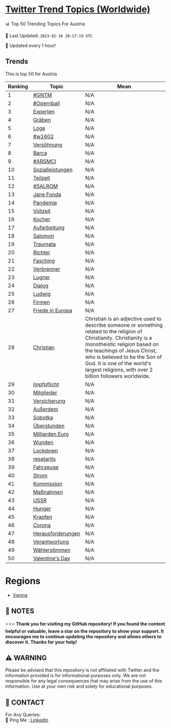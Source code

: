 [Twitter Trend Topics (Worldwide)](https://github.com/ErcinDedeoglu/Twitter-Trend-Topics)
==========


📊 Top 50 Trending Topics For Austria

📆 Last Updated: `2023-02-16 20:17:19 UTC`

🔧 Updated every 1 hour!


## Trends

This is top 50 for Austria

| Ranking | Topic | Mean |
| ------- | ------------ | ------------ |
| 1 | [#GNTM](http://twitter.com/search?q=%23GNTM) | N/A |
| 2 | [#Opernball](http://twitter.com/search?q=%23Opernball) | N/A |
| 3 | [Experten](http://twitter.com/search?q=Experten) | N/A |
| 4 | [Gräben](http://twitter.com/search?q=Gr%c3%a4ben) | N/A |
| 5 | [Loge](http://twitter.com/search?q=Loge) | N/A |
| 6 | [#w1602](http://twitter.com/search?q=%23w1602) | N/A |
| 7 | [Versöhnung](http://twitter.com/search?q=Vers%c3%b6hnung) | N/A |
| 8 | [Barca](http://twitter.com/search?q=Barca) | N/A |
| 9 | [#ARSMCI](http://twitter.com/search?q=%23ARSMCI) | N/A |
| 10 | [Sozialleistungen](http://twitter.com/search?q=Sozialleistungen) | N/A |
| 11 | [Teilzeit](http://twitter.com/search?q=Teilzeit) | N/A |
| 12 | [#SALROM](http://twitter.com/search?q=%23SALROM) | N/A |
| 13 | [Jane Fonda](http://twitter.com/search?q=Jane+Fonda) | N/A |
| 14 | [Pandemie](http://twitter.com/search?q=Pandemie) | N/A |
| 15 | [Vollzeit](http://twitter.com/search?q=Vollzeit) | N/A |
| 16 | [Kocher](http://twitter.com/search?q=Kocher) | N/A |
| 17 | [Aufarbeitung](http://twitter.com/search?q=Aufarbeitung) | N/A |
| 18 | [Salomon](http://twitter.com/search?q=Salomon) | N/A |
| 19 | [Traumata](http://twitter.com/search?q=Traumata) | N/A |
| 20 | [Richter](http://twitter.com/search?q=Richter) | N/A |
| 21 | [Fasching](http://twitter.com/search?q=Fasching) | N/A |
| 22 | [Verbrenner](http://twitter.com/search?q=Verbrenner) | N/A |
| 23 | [Lugner](http://twitter.com/search?q=Lugner) | N/A |
| 24 | [Dialog](http://twitter.com/search?q=Dialog) | N/A |
| 25 | [Ludwig](http://twitter.com/search?q=Ludwig) | N/A |
| 26 | [Firmen](http://twitter.com/search?q=Firmen) | N/A |
| 27 | [Friede in Europa](http://twitter.com/search?q=Friede+in+Europa) | N/A |
| 28 | [Christian](http://twitter.com/search?q=Christian) | Christian is an adjective used to describe someone or something related to the religion of Christianity. Christianity is a monotheistic religion based on the teachings of Jesus Christ, who is believed to be the Son of God. It is one of the world's largest religions, with over 2 billion followers worldwide. |
| 29 | [Impfpflicht](http://twitter.com/search?q=Impfpflicht) | N/A |
| 30 | [Mitglieder](http://twitter.com/search?q=Mitglieder) | N/A |
| 31 | [Versicherung](http://twitter.com/search?q=Versicherung) | N/A |
| 32 | [Außerdem](http://twitter.com/search?q=Au%c3%9ferdem) | N/A |
| 33 | [Sobotka](http://twitter.com/search?q=Sobotka) | N/A |
| 34 | [Überstunden](http://twitter.com/search?q=%c3%9cberstunden) | N/A |
| 35 | [Milliarden Euro](http://twitter.com/search?q=Milliarden+Euro) | N/A |
| 36 | [Wunden](http://twitter.com/search?q=Wunden) | N/A |
| 37 | [Lockdown](http://twitter.com/search?q=Lockdown) | N/A |
| 38 | [resetarits](http://twitter.com/search?q=resetarits) | N/A |
| 39 | [Fahrzeuge](http://twitter.com/search?q=Fahrzeuge) | N/A |
| 40 | [Strom](http://twitter.com/search?q=Strom) | N/A |
| 41 | [Kommission](http://twitter.com/search?q=Kommission) | N/A |
| 42 | [Maßnahmen](http://twitter.com/search?q=Ma%c3%9fnahmen) | N/A |
| 43 | [USSR](http://twitter.com/search?q=USSR) | N/A |
| 44 | [Hunger](http://twitter.com/search?q=Hunger) | N/A |
| 45 | [Krapfen](http://twitter.com/search?q=Krapfen) | N/A |
| 46 | [Corona](http://twitter.com/search?q=Corona) | N/A |
| 47 | [Herausforderungen](http://twitter.com/search?q=Herausforderungen) | N/A |
| 48 | [Verantwortung](http://twitter.com/search?q=Verantwortung) | N/A |
| 49 | [Wählerstimmen](http://twitter.com/search?q=W%c3%a4hlerstimmen) | N/A |
| 50 | [Valentine's Day](http://twitter.com/search?q=Valentine%27s+Day) | N/A |



# Regions

* [Vienna](</Austria/Vienna.md>)



## 📝 NOTES

⭐⭐⭐ **Thank you for visiting my GitHub repository! If you found the content helpful or valuable, leave a star on the repository to show your support. It encourages me to continue updating the repository and allows others to discover it. Thanks for your help!**


## ⚠️ WARNING

Please be advised that this repository is not affiliated with Twitter and the information provided is for informational purposes only. We are not responsible for any legal consequences that may arise from the use of this information. Use at your own risk and solely for educational purposes.


## 📨 CONTACT

 For Any Queries:  
            🏓 Ping Me : [LinkedIn](https://www.linkedin.com/in/ercindedeoglu/)
